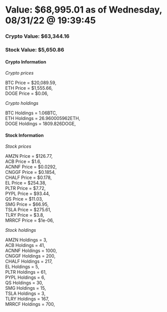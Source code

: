 # Value: $68,995.01 as of Wednesday, 08/31/22 @ 19:39:45 

### Crypto Value: $63,344.16

### Stock Value: $5,650.86

#### Crypto Information 
*Crypto prices* 

BTC Price = $20,089.59,  
ETH Price = $1,555.66,  
DOGE Price = $0.06,  


*Crypto holdings* 

BTC Holdings = 1.06BTC,  
ETH Holdings = 26.960005962ETH,  
DOGE Holdings = 1809.826DOGE,  


#### Stock Information 

*Stock prices* 

AMZN Price = $126.77,  
ACB Price = $1.6,  
ACNNF Price = $0.0292,  
CNGGF Price = $0.1854,  
CHALF Price = $0.178,  
EL Price = $254.38,  
PLTR Price = $7.72,  
PYPL Price = $93.44,  
QS Price = $11.03,  
SMG Price = $66.95,  
TSLA Price = $275.61,  
TLRY Price = $3.8,  
MRRCF Price = $1e-06,  


*Stock holdings* 

AMZN Holdings = 3,  
ACB Holdings = 41,  
ACNNF Holdings = 1000,  
CNGGF Holdings = 200,  
CHALF Holdings = 217,  
EL Holdings = 5,  
PLTR Holdings = 61,  
PYPL Holdings = 6,  
QS Holdings = 30,  
SMG Holdings = 15,  
TSLA Holdings = 3,  
TLRY Holdings = 167,  
MRRCF Holdings = 700,  


